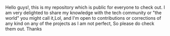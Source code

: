 Hello guys!, this is my repository which is public for everyone to check out. 
I am very delighted to share my knowledge with the tech community or "the world" you might call it,Lol, and I'm open to contributions or corrections
of any kind on any of the projects as I am not perfect, So please do check them out. Thanks
